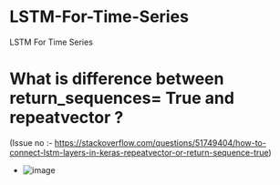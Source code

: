 # LSTM-For-Time-Series
LSTM For Time Series

# What is difference between return_sequences= True and repeatvector ? 
(Issue no :- https://stackoverflow.com/questions/51749404/how-to-connect-lstm-layers-in-keras-repeatvector-or-return-sequence-true)
- ![image](https://user-images.githubusercontent.com/16956604/123077690-21947300-d3cf-11eb-9dbb-5bbb344ebfa5.png)

